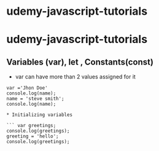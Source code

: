 # udemy-javascript-tutorials

# udemy-javascript-tutorials

## Variables (var), let , Constants(const)
* var can have more than 2 values assigned for it 
``` 
var ='Jhon Doe'
console.log(name);
name = 'steve smith';
console.log(name);

* Initializing variables

``` var greetings;
console.log(greetings);
greeting = 'hello';
console.log(greetings);

